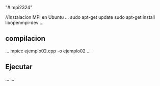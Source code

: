 "# mpi2324" 

//Instalacion MPI en Ubuntu
...
sudo apt-get update
sudo apt-get install libopenmpi-dev
...

## compilacion

...
mpicc  ejemplo02.cpp -o ejemplo02
...

## Ejecutar

...
...